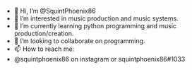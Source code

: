 - 👋 Hi, I’m @SquintPhoenix86
- 👀 I’m interested in music production and music systems.
- 🌱 I’m currently learning python programming and music production/creation.
- 💞️ I’m looking to collaborate on programming.
- 📫 How to reach me:
- @squintphoenix86 on instagram or squintphoenix86#1033

<!---
SquintPhoenix86/SquintPhoenix86 is a ✨ special ✨ repository because its `README.md` (this file) appears on your GitHub profile.
You can click the Preview link to take a look at your changes.
--->
